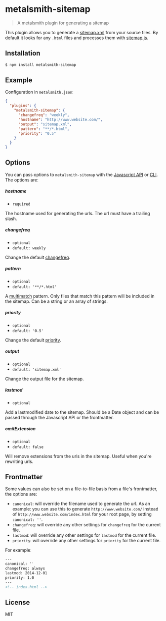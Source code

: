# metalsmith-sitemap

> A metalsmith plugin for generating a sitemap

This plugin allows you to generate a [sitemap.xml](http://www.sitemaps.org/protocol.html) from your source files. By default it looks for any `.html` files and processes them with [sitemap.js](https://github.com/ekalinin/sitemap.js).

## Installation

```bash
$ npm install metalsmith-sitemap
```

## Example

Configuration in `metalsmith.json`:

```json
{
  "plugins": {
    "metalsmith-sitemap": {
      "changefreq": "weekly",
      "hostname": "http://www.website.com/",
      "output": "sitemap.xml",
      "pattern": "**/*.html",
      "priority": "0.5"
    }
  }
}
```

## Options

You can pass options to `metalsmith-sitemap` with the [Javascript API](https://github.com/segmentio/metalsmith#api) or [CLI](https://github.com/segmentio/metalsmith#cli). The options are:

##### hostname

* `required`

The hostname used for generating the urls. The url must have a trailing slash.

##### changefreq

* `optional`
* `default: weekly`

Change the default [changefreq](http://www.sitemaps.org/protocol.html).

##### pattern

* `optional`
* `default: '**/*.html'`

A [multimatch](https://github.com/sindresorhus/multimatch) pattern. Only files that match this pattern will be included in the sitemap. Can be a string or an array of strings.

##### priority

* `optional`
* `default: '0.5'`

Change the default [priority](http://www.sitemaps.org/protocol.html).

##### output

* `optional`
* `default: 'sitemap.xml'`

Change the output file for the sitemap.

##### lastmod

* `optional`

Add a lastmodified date to the sitemap. Should be a Date object and can be passed through the Javascript API or the frontmatter.

##### omitExtension

* `optional`
* `default: false`

Will remove extensions from the urls in the sitemap. Useful when you're rewriting urls.

## Frontmatter

Some values can also be set on a file-to-file basis from a file's frontmatter, the options are:

* `canonical`: will override the filename used to generate the url. As an example: you can use this to generate `http://www.website.com/` instead of `http://www.website.com/index.html` for your root page, by setting `canonical: ''`.
* `changefreq`: will override any other settings for `changefreq` for the current file.
* `lastmod`: will override any other settings for `lastmod` for the current file.
* `priority`: will override any other settings for `priority` for the current file.

For example:

```html
---
canonical: ''
changefreq: always
lastmod: 2014-12-01
priority: 1.0
---
<!-- index.html -->
```

## License

MIT
